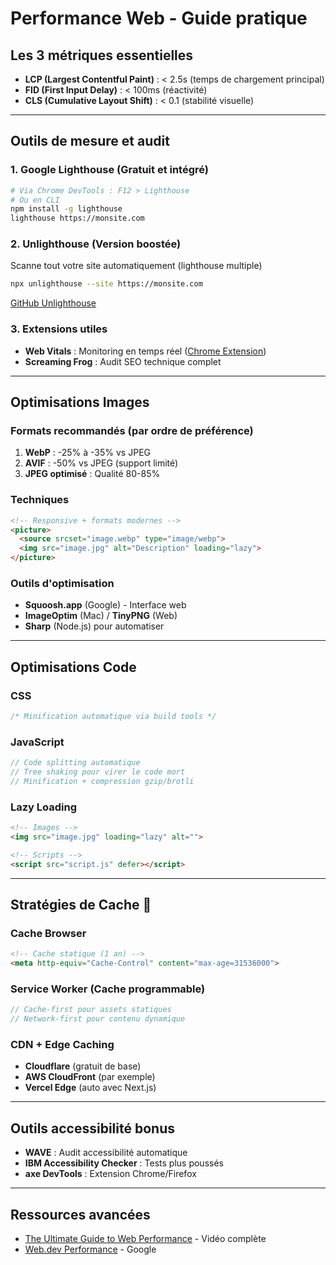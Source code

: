 # Performance Web - Guide pratique

## Les 3 métriques essentielles

- **LCP (Largest Contentful Paint)** : < 2.5s (temps de chargement principal)
- **FID (First Input Delay)** : < 100ms (réactivité)
- **CLS (Cumulative Layout Shift)** : < 0.1 (stabilité visuelle)

---

## Outils de mesure et audit

### 1. Google Lighthouse (Gratuit et intégré)

```bash
# Via Chrome DevTools : F12 > Lighthouse
# Ou en CLI
npm install -g lighthouse
lighthouse https://monsite.com
```

### 2. Unlighthouse (Version boostée)

Scanne tout votre site automatiquement (lighthouse multiple)

```bash
npx unlighthouse --site https://monsite.com
```

[GitHub Unlighthouse](https://github.com/harlan-zw/unlighthouse)

### 3. Extensions utiles

- **Web Vitals** : Monitoring en temps réel ([Chrome Extension](https://chrome.google.com/webstore/detail/web-vitals/ahfhijdlegdabablpippeagghigmibma))
- **Screaming Frog** : Audit SEO technique complet

---

## Optimisations Images

### Formats recommandés (par ordre de préférence)

1. **WebP** : -25% à -35% vs JPEG
2. **AVIF** : -50% vs JPEG (support limité)
3. **JPEG optimisé** : Qualité 80-85%

### Techniques

```html
<!-- Responsive + formats modernes -->
<picture>
  <source srcset="image.webp" type="image/webp">
  <img src="image.jpg" alt="Description" loading="lazy">
</picture>
```

### Outils d'optimisation

- **Squoosh.app** (Google) - Interface web
- **ImageOptim** (Mac) / **TinyPNG** (Web)
- **Sharp** (Node.js) pour automatiser

---

## Optimisations Code

### CSS

```css
/* Minification automatique via build tools */
```

### JavaScript

```javascript
// Code splitting automatique
// Tree shaking pour virer le code mort
// Minification + compression gzip/brotli
```

### Lazy Loading

```html
<!-- Images -->
<img src="image.jpg" loading="lazy" alt="">

<!-- Scripts -->
<script src="script.js" defer></script>
```

---

## Stratégies de Cache 💾

### Cache Browser

```html
<!-- Cache statique (1 an) -->
<meta http-equiv="Cache-Control" content="max-age=31536000">
```

### Service Worker (Cache programmable)

```javascript
// Cache-first pour assets statiques
// Network-first pour contenu dynamique
```

### CDN + Edge Caching

- **Cloudflare** (gratuit de base)
- **AWS CloudFront** (par exemple)
- **Vercel Edge** (auto avec Next.js)

---

## Outils accessibilité bonus

- **WAVE** : Audit accessibilité automatique
- **IBM Accessibility Checker** : Tests plus poussés
- **axe DevTools** : Extension Chrome/Firefox

---

## Ressources avancées

- [The Ultimate Guide to Web Performance](https://youtu.be/0fONene3OIA) - Vidéo complète
- [Web.dev Performance](https://web.dev/performance/) - Google
